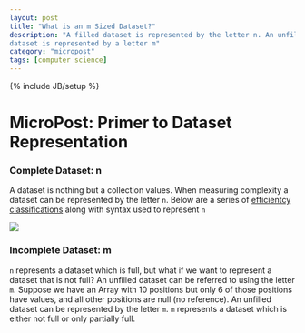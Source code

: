 ```yaml
---
layout: post
title: "What is an m Sized Dataset?"
description: "A filled dataset is represented by the letter n. An unfilled
dataset is represented by a letter m"
category: "micropost"
tags: [computer science]
---
```

{% include JB/setup %}

<h1>MicroPost: Primer to Dataset Representation</h1>

<h3>Complete Dataset: n</h3>
<p>A dataset is nothing but a collection values. When measuring
complexity a dataset can be represented by the letter <code>n</code>. Below are a series of <a
href="http://rob-bell.net/2009/06/a-beginners-guide-to-big-o-notation/">efficientcy
classifications</a> along with syntax used to represent <code>n</code></p>

<img src="http://jsdo-it-static-contents.s3.amazonaws.com/images/capture/n/t/P/ntPo.jpg?t=1312505692"/>

<h3>Incomplete Dataset: m</h3>
<p><code>n</code> represents a dataset which is full, but what if we want to represent a
dataset that is not full? An unfilled dataset can be referred to using the letter
<code>m</code>. Suppose we have an Array
with 10 positions but only 6 of those positions have values, and all other
positions are null (no reference). An unfilled dataset can be represented by the
letter <code>m</code>. <code>m</code> represents a dataset which is either not
full or only partially full.</p>
